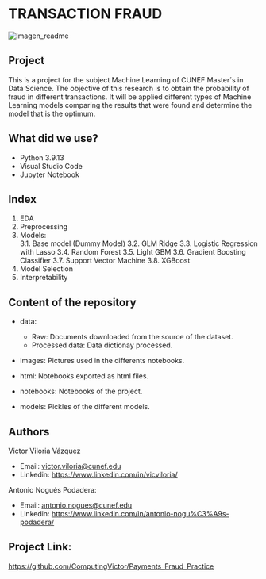 # TRANSACTION FRAUD

<p align="center">

![imagen_readme](https://user-images.githubusercontent.com/115224707/205710589-7cc74aca-e3b7-4df1-a7ee-549551ae7fe6.jpeg)


</p>

## Project

This is a project for the subject Machine Learning of CUNEF Master´s in Data Science. The objective of this research is to obtain the probability of fraud in different transactions. It will be applied different types of Machine Learning models comparing the results that were found and determine the model that is the optimum.

## What did we use?

- Python 3.9.13
- Visual Studio Code
- Jupyter Notebook

## Index

1. EDA
1. Preprocessing 
2. Models:	
	3.1. Base model (Dummy Model)
	3.2. GLM Ridge
	3.3. Logistic Regression with Lasso
	3.4. Random Forest
	3.5. Light GBM
	3.6. Gradient Boosting Classifier
	3.7. Support Vector Machine
	3.8. XGBoost
3. Model Selection
4. Interpretability

## Content of the repository

- data:

	- Raw: Documents downloaded from the source of the dataset.
	- Processed data: Data dictionay processed.

- images: Pictures used in the differents notebooks.

- html: Notebooks exported as html files.

- notebooks: Notebooks of the project.

- models: Pickles of the different models. 

## Authors

Victor Viloria Vázquez 
- Email: victor.viloria@cunef.edu
- Linkedin: https://www.linkedin.com/in/vicviloria/


Antonio Nogués Podadera:
- Email: antonio.nogues@cunef.edu
- Linkedin: https://www.linkedin.com/in/antonio-nogu%C3%A9s-podadera/

## Project Link:

https://github.com/ComputingVictor/Payments_Fraud_Practice







